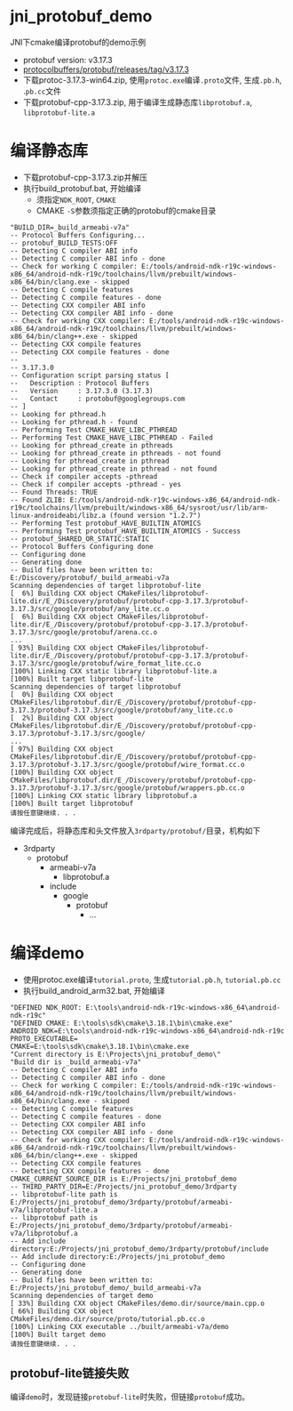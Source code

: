 # jni_protobuf_demo
JNI下cmake编译protobuf的demo示例

- protobuf version: v3.17.3
- [protocolbuffers/protobuf/releases/tag/v3.17.3](https://github.com/protocolbuffers/protobuf/releases/tag/v3.17.3)
- 下载protoc-3.17.3-win64.zip, 使用`protoc.exe`编译`.proto`文件, 生成`.pb.h`, .`pb.cc`文件
- 下载protobuf-cpp-3.17.3.zip, 用于编译生成静态库`libprotobuf.a`, `libprotobuf-lite.a`

# 编译静态库
- 下载protobuf-cpp-3.17.3.zip并解压
- 执行build_protobuf.bat, 开始编译
    - 须指定`NDK_ROOT`, `CMAKE`
    - CMAKE `-S`参数须指定正确的protobuf的cmake目录
```
"BUILD_DIR=_build_armeabi-v7a"
-- Protocol Buffers Configuring...
-- protobuf_BUILD_TESTS:OFF
-- Detecting C compiler ABI info
-- Detecting C compiler ABI info - done
-- Check for working C compiler: E:/tools/android-ndk-r19c-windows-x86_64/android-ndk-r19c/toolchains/llvm/prebuilt/windows-x86_64/bin/clang.exe - skipped
-- Detecting C compile features
-- Detecting C compile features - done
-- Detecting CXX compiler ABI info
-- Detecting CXX compiler ABI info - done
-- Check for working CXX compiler: E:/tools/android-ndk-r19c-windows-x86_64/android-ndk-r19c/toolchains/llvm/prebuilt/windows-x86_64/bin/clang++.exe - skipped
-- Detecting CXX compile features
-- Detecting CXX compile features - done
--
-- 3.17.3.0
-- Configuration script parsing status [
--   Description : Protocol Buffers
--   Version     : 3.17.3.0 (3.17.3)
--   Contact     : protobuf@googlegroups.com
-- ]
-- Looking for pthread.h
-- Looking for pthread.h - found
-- Performing Test CMAKE_HAVE_LIBC_PTHREAD
-- Performing Test CMAKE_HAVE_LIBC_PTHREAD - Failed
-- Looking for pthread_create in pthreads
-- Looking for pthread_create in pthreads - not found
-- Looking for pthread_create in pthread
-- Looking for pthread_create in pthread - not found
-- Check if compiler accepts -pthread
-- Check if compiler accepts -pthread - yes
-- Found Threads: TRUE
-- Found ZLIB: E:/tools/android-ndk-r19c-windows-x86_64/android-ndk-r19c/toolchains/llvm/prebuilt/windows-x86_64/sysroot/usr/lib/arm-linux-androideabi/libz.a (found version "1.2.7")
-- Performing Test protobuf_HAVE_BUILTIN_ATOMICS
-- Performing Test protobuf_HAVE_BUILTIN_ATOMICS - Success
-- protobuf_SHARED_OR_STATIC:STATIC
-- Protocol Buffers Configuring done
-- Configuring done
-- Generating done
-- Build files have been written to: E:/Discovery/protobuf/_build_armeabi-v7a
Scanning dependencies of target libprotobuf-lite
[  6%] Building CXX object CMakeFiles/libprotobuf-lite.dir/E_/Discovery/protobuf/protobuf-cpp-3.17.3/protobuf-3.17.3/src/google/protobuf/any_lite.cc.o
[  6%] Building CXX object CMakeFiles/libprotobuf-lite.dir/E_/Discovery/protobuf/protobuf-cpp-3.17.3/protobuf-3.17.3/src/google/protobuf/arena.cc.o
...
[ 93%] Building CXX object CMakeFiles/libprotobuf-lite.dir/E_/Discovery/protobuf/protobuf-cpp-3.17.3/protobuf-3.17.3/src/google/protobuf/wire_format_lite.cc.o
[100%] Linking CXX static library libprotobuf-lite.a
[100%] Built target libprotobuf-lite
Scanning dependencies of target libprotobuf
[  0%] Building CXX object CMakeFiles/libprotobuf.dir/E_/Discovery/protobuf/protobuf-cpp-3.17.3/protobuf-3.17.3/src/google/protobuf/any_lite.cc.o
[  2%] Building CXX object CMakeFiles/libprotobuf.dir/E_/Discovery/protobuf/protobuf-cpp-3.17.3/protobuf-3.17.3/src/google/
...
[ 97%] Building CXX object CMakeFiles/libprotobuf.dir/E_/Discovery/protobuf/protobuf-cpp-3.17.3/protobuf-3.17.3/src/google/protobuf/wire_format.cc.o
[100%] Building CXX object CMakeFiles/libprotobuf.dir/E_/Discovery/protobuf/protobuf-cpp-3.17.3/protobuf-3.17.3/src/google/protobuf/wrappers.pb.cc.o
[100%] Linking CXX static library libprotobuf.a
[100%] Built target libprotobuf
请按任意键继续. . .
```
编译完成后，将静态库和头文件放入`3rdparty/protobuf/`目录，机构如下
- 3rdparty
    - protobuf
        - armeabi-v7a
            - libprotobuf.a
        - include
            - google
                - protobuf
                    - ...

# 编译demo
- 使用protoc.exe编译`tutorial.proto`, 生成`tutorial.pb.h`, `tutorial.pb.cc`
- 执行build_android_arm32.bat, 开始编译
```
"DEFINED NDK_ROOT: E:\tools\android-ndk-r19c-windows-x86_64\android-ndk-r19c"
"DEFINED CMAKE: E:\tools\sdk\cmake\3.18.1\bin\cmake.exe"
ANDROID_NDK=E:\tools\android-ndk-r19c-windows-x86_64\android-ndk-r19c
PROTO_EXECUTABLE=
CMAKE=E:\tools\sdk\cmake\3.18.1\bin\cmake.exe
"Current directory is E:\Projects\jni_protobuf_demo\"
"Build dir is _build_armeabi-v7a"
-- Detecting C compiler ABI info
-- Detecting C compiler ABI info - done
-- Check for working C compiler: E:/tools/android-ndk-r19c-windows-x86_64/android-ndk-r19c/toolchains/llvm/prebuilt/windows-x86_64/bin/clang.exe - skipped
-- Detecting C compile features
-- Detecting C compile features - done
-- Detecting CXX compiler ABI info
-- Detecting CXX compiler ABI info - done
-- Check for working CXX compiler: E:/tools/android-ndk-r19c-windows-x86_64/android-ndk-r19c/toolchains/llvm/prebuilt/windows-x86_64/bin/clang++.exe - skipped
-- Detecting CXX compile features
-- Detecting CXX compile features - done
CMAKE_CURRENT_SOURCE_DIR is E:/Projects/jni_protobuf_demo
-- THIRD_PARTY_DIR=E:/Projects/jni_protobuf_demo/3rdparty
-- libprotobuf-lite path is E:/Projects/jni_protobuf_demo/3rdparty/protobuf/armeabi-v7a/libprotobuf-lite.a
-- libprotobuf path is E:/Projects/jni_protobuf_demo/3rdparty/protobuf/armeabi-v7a/libprotobuf.a
-- Add include directory:E:/Projects/jni_protobuf_demo/3rdparty/protobuf/include
-- Add include directory:E:/Projects/jni_protobuf_demo
-- Configuring done
-- Generating done
-- Build files have been written to: E:/Projects/jni_protobuf_demo/_build_armeabi-v7a
Scanning dependencies of target demo
[ 33%] Building CXX object CMakeFiles/demo.dir/source/main.cpp.o
[ 66%] Building CXX object CMakeFiles/demo.dir/source/proto/tutorial.pb.cc.o
[100%] Linking CXX executable ../built/armeabi-v7a/demo
[100%] Built target demo
请按任意键继续. . .
```

## protobuf-lite链接失败
编译`demo`时，发现链接`protobuf-lite`时失败，但链接`protobuf`成功。